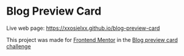 # Blog Preview Card

Live web page:
https://xxosielxx.github.io/blog-preview-card

This project was made for [Frontend Mentor](https://www.frontendmentor.io/) in the [Blog preview card challenge](https://www.frontendmentor.io/challenges/blog-preview-card-ckPaj01IcS)
